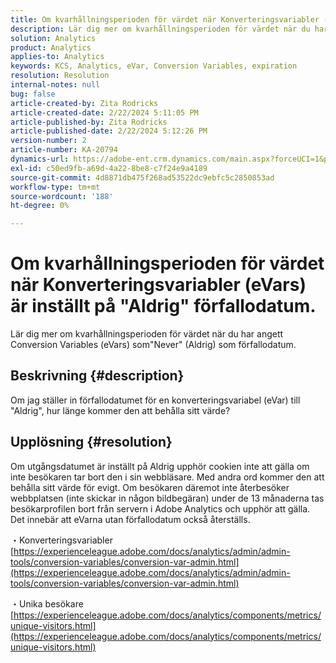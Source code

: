 ```yaml
---
title: Om kvarhållningsperioden för värdet när Konverteringsvariabler (eVars) är inställt på "Aldrig" förfallodatum.
description: Lär dig mer om kvarhållningsperioden för värdet när du har angett Conversion Variables (eVars) som"Never" (Aldrig) som förfallodatum.
solution: Analytics
product: Analytics
applies-to: Analytics
keywords: KCS, Analytics, eVar, Conversion Variables, expiration
resolution: Resolution
internal-notes: null
bug: false
article-created-by: Zita Rodricks
article-created-date: 2/22/2024 5:11:05 PM
article-published-by: Zita Rodricks
article-published-date: 2/22/2024 5:12:26 PM
version-number: 2
article-number: KA-20794
dynamics-url: https://adobe-ent.crm.dynamics.com/main.aspx?forceUCI=1&pagetype=entityrecord&etn=knowledgearticle&id=f8dece5a-a5d1-ee11-9079-6045bd0061cb
exl-id: c50ed9fb-a69d-4a22-8be8-c7f24e9a4189
source-git-commit: 4d8871db475f268ad53522dc9ebfc5c2850853ad
workflow-type: tm+mt
source-wordcount: '188'
ht-degree: 0%

---
```


# Om kvarhållningsperioden för värdet när Konverteringsvariabler (eVars) är inställt på &quot;Aldrig&quot; förfallodatum.


Lär dig mer om kvarhållningsperioden för värdet när du har angett Conversion Variables (eVars) som&quot;Never&quot; (Aldrig) som förfallodatum.

## Beskrivning {#description}

Om jag ställer in förfallodatumet för en konverteringsvariabel (eVar) till &quot;Aldrig&quot;, hur länge kommer den att behålla sitt värde?

## Upplösning {#resolution}


Om utgångsdatumet är inställt på Aldrig upphör cookien inte att gälla om inte besökaren tar bort den i sin webbläsare. Med andra ord kommer den att behålla sitt värde för evigt. Om besökaren däremot inte återbesöker webbplatsen (inte skickar in någon bildbegäran) under de 13 månaderna tas besökarprofilen bort från servern i Adobe Analytics och upphör att gälla. Det innebär att eVarna utan förfallodatum också återställs.

・Konverteringsvariabler
[https://experienceleague.adobe.com/docs/analytics/admin/admin-tools/conversion-variables/conversion-var-admin.html](https://experienceleague.adobe.com/docs/analytics/admin/admin-tools/conversion-variables/conversion-var-admin.html)

・Unika besökare
[https://experienceleague.adobe.com/docs/analytics/components/metrics/unique-visitors.html](https://experienceleague.adobe.com/docs/analytics/components/metrics/unique-visitors.html)
